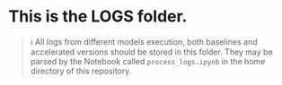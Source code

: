 # This is the LOGS folder.

> :information_source: All logs from different models execution, both baselines and accelerated versions should be stored in this folder. They may be parsed by the Notebook called `process_logs.ipynb` in the home directory of this repository.